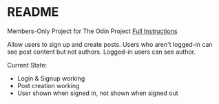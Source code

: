 # README

Members-Only Project for The Odin Project
[Full Instructions](https://www.theodinproject.com/lessons/ruby-on-rails-members-only)

Allow users to sign up and create posts.
Users who aren't logged-in can see post content but not authors.
Logged-in users can see author.

Current State:
- Login & Signup working
- Post creation working
- User shown when signed in, not shown when signed out
